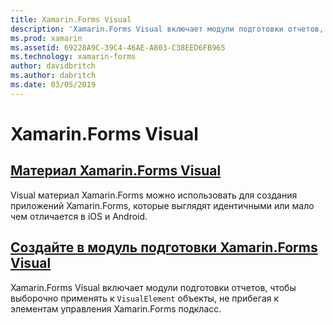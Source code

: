```yaml
---
title: Xamarin.Forms Visual
description: 'Xamarin.Forms Visual включает модули подготовки отчетов, чтобы выборочно применять к объектам VisualElement без необходимости элементов управления Xamarin.Forms подкласс.'
ms.prod: xamarin
ms.assetid: 69228A9C-39C4-46AE-A803-C38EED6FB965
ms.technology: xamarin-forms
author: davidbritch
ms.author: dabritch
ms.date: 03/05/2019
---
```


# <a name="xamarinforms-visual"></a>Xamarin.Forms Visual

## <a name="xamarinforms-material-visualmaterial-visualmd"></a>[Материал Xamarin.Forms Visual](material-visual.md)

Visual материал Xamarin.Forms можно использовать для создания приложений Xamarin.Forms, которые выглядят идентичными или мало чем отличается в iOS и Android.

## <a name="create-a-xamarinforms-visual-renderercreatemd"></a>[Создайте в модуль подготовки Xamarin.Forms Visual](create.md)

Xamarin.Forms Visual включает модули подготовки отчетов, чтобы выборочно применять к `VisualElement` объекты, не прибегая к элементам управления Xamarin.Forms подкласс.
